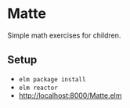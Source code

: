 Matte
=====

Simple math exercises for children.

Setup
-----

* `elm package install`
* `elm reactor`
* [http://localhost:8000/Matte.elm](http://localhost:8000/Matte.elm)
